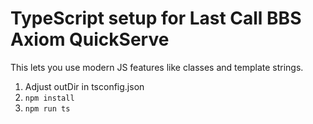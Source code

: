 # TypeScript setup for Last Call BBS Axiom QuickServe

This lets you use modern JS features like classes and template strings.

1. Adjust outDir in tsconfig.json
2. `npm install`
3. `npm run ts`
